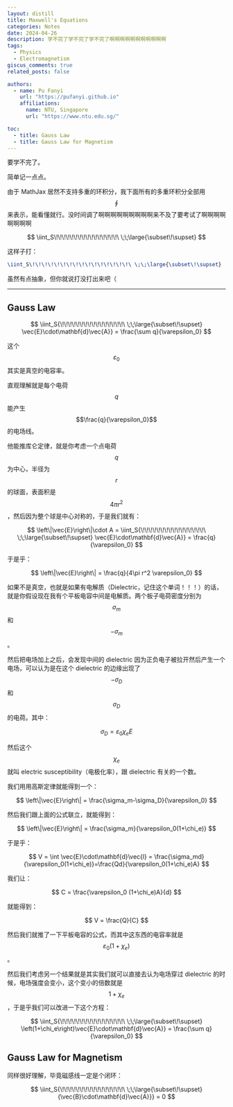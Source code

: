 ```yaml
---
layout: distill
title: Maxwell's Equations
categories: Notes
date: 2024-04-26
description: 学不完了学不完了学不完了啊啊啊啊啊啊啊啊啊啊啊
tags:
  - Physics
  - Electromagnetism
giscus_comments: true
related_posts: false

authors:
  - name: Pu Fanyi
    url: "https://pufanyi.github.io"
    affiliations:
      name: NTU, Singapore
      url: "https://www.ntu.edu.sg/"

toc:
  - title: Gauss Law
  - title: Gauss Law for Magnetism
---
```


要学不完了。

简单记一点点。

由于 MathJax 居然不支持多重的环积分，我下面所有的多重环积分全部用 $$\oint$$ 来表示，能看懂就行。没时间调了啊啊啊啊啊啊啊啊啊来不及了要考试了啊啊啊啊啊啊啊啊

$$
\iint_S\!\!\!\!\!\!\!\!\!\!\!\!\!\!\!\!\ \;\;\large{\subset\!\supset}
$$

这样子打：

```latex
\iint_S\!\!\!\!\!\!\!\!\!\!\!\!\!\!\!\!\ \;\;\large{\subset\!\supset}
```

虽然有点抽象，但你就说打没打出来吧（

---

## Gauss Law

$$
\iint_S{\!\!\!\!\!\!\!\!\!\!\!\!\!\!\!\!\ \;\;\large{\subset\!\supset} \vec{E}\cdot\mathbf{d}\vec{A}} = \frac{\sum q}{\varepsilon_0}
$$

这个 $$\varepsilon_0$$ 其实是真空的电容率。

直观理解就是每个电荷 $$q$$ 能产生 $$\frac{q}{\varepsilon_0}$$ 的电场线。

他能推库仑定律，就是你考虑一个点电荷 $$q$$ 为中心，半径为 $$r$$ 的球面，表面积是 $$4\pi r^2$$，然后因为整个球是中心对称的，于是我们就有：

$$
\left\|\vec{E}\right\|\cdot A = \iint_S{\!\!\!\!\!\!\!\!\!\!\!\!\!\!\!\!\ \;\;\large{\subset\!\supset} \vec{E}\cdot\mathbf{d}\vec{A}} = \frac{q}{\varepsilon_0}
$$

于是乎：

$$
\left\|\vec{E}\right\| = \frac{q}{4\pi r^2 \varepsilon_0}
$$

如果不是真空，也就是如果有电解质（Dielectric，记住这个单词！！！）的话，就是你假设现在我有个平板电容中间是电解质。两个板子电荷密度分别为 $$\sigma_m$$ 和 $$-\sigma_m$$。

然后把电场加上之后，会发现中间的 dielectric 因为正负电子被拉开然后产生一个电场，可以认为是在这个 dielectric 的边缘出现了 $$-\sigma_D$$ 和 $$\sigma_D$$ 的电荷。其中：

$$
\sigma_D=\varepsilon_0\chi_e E
$$

然后这个 $$\chi_e$$ 就叫 electric susceptibility（电极化率），跟 dielectric 有关的一个数。

我们用用高斯定律就能得到一个：

$$
\left\|\vec{E}\right\| = \frac{\sigma_m-\sigma_D}{\varepsilon_0}
$$

然后我们跟上面的公式联立，就能得到：

$$
\left\|\vec{E}\right\| = \frac{\sigma_m}{\varepsilon_0(1+\chi_e)}
$$

于是乎：

$$
V = \int \vec{E}\cdot\mathbf{d}\vec{l} = \frac{\sigma_md}{\varepsilon_0(1+\chi_e)}=\frac{Qd}{\varepsilon_0(1+\chi_e)A}
$$

我们让：

$$
C = \frac{\varepsilon_0 (1+\chi_e)A}{d}
$$

就能得到：

$$
V = \frac{Q}{C}
$$

然后我们就推了一下平板电容的公式，而其中这东西的电容率就是 $$\varepsilon_0 (1+\chi_e)$$。

然后我们考虑另一个结果就是其实我们就可以直接去认为电场穿过 dielectric 的时候，电场强度会变小，这个变小的倍数就是 $$1+\chi_e$$，于是乎我们可以改进一下这个方程：

$$
\iint_S{\!\!\!\!\!\!\!\!\!\!\!\!\!\!\!\!\ \;\;\large{\subset\!\supset} \left(1+\chi_e\right)\vec{E}\cdot\mathbf{d}\vec{A}} = \frac{\sum q}{\varepsilon_0}
$$

## Gauss Law for Magnetism

同样很好理解，毕竟磁感线一定是个闭环：

$$
\iint_S{\!\!\!\!\!\!\!\!\!\!\!\!\!\!\!\!\ \;\;\large{\subset\!\supset}{\vec{B}\cdot\mathbf{d}\vec{A}}} = 0
$$
